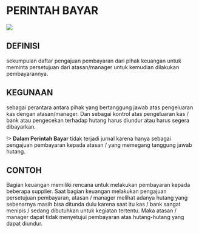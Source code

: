 # PERINTAH BAYAR

![](_media/id/pembelian/perintah-bayar.jpg)

## DEFINISI
sekumpulan daftar pengajuan pembayaran dari pihak keuangan untuk meminta persetujuan dari atasan/manager untuk kemudian dilakukan pembayarannya. 

## KEGUNAAN
sebagai perantara antara pihak yang bertanggung jawab atas pengeluaran kas dengan atasan/manager. Dan sebagai kontrol atas pengeluaran kas / bank atau pengecekan terhadap hutang harus diundur atau harus segera dibayarkan.

!> **Dalam Perintah Bayar** tidak terjadi jurnal karena hanya sebagai pengajuan pembayaran kepada atasan / yang memegang tanggung jawab hutang.

## CONTOH
Bagian keuangan memiliki rencana untuk melakukan pembayaran kepada beberapa supplier. Saat bagian keuangan melakukan pengajuan persetujuan pembayaran, atasan / manager melihat adanya hutang yang sebenarnya masih bisa ditunda dulu karena saat itu kas / bank sangat menipis / sedang dibutuhkan untuk kegiatan tertentu. Maka atasan / manager dapat tidak menyetujui pembayaran atas hutang-hutang yang dapat diundur. 